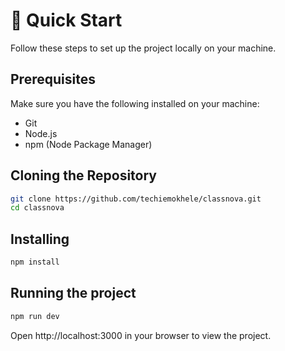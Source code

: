 # 🤸 Quick Start

Follow these steps to set up the project locally on your machine.

## Prerequisites

Make sure you have the following installed on your machine:

- Git
- Node.js
- npm (Node Package Manager)

## Cloning the Repository

```bash
git clone https://github.com/techiemokhele/classnova.git
cd classnova
```

## Installing

```bash
npm install
```

## Running the project

```bash
npm run dev
```

Open http://localhost:3000 in your browser to view the project.
